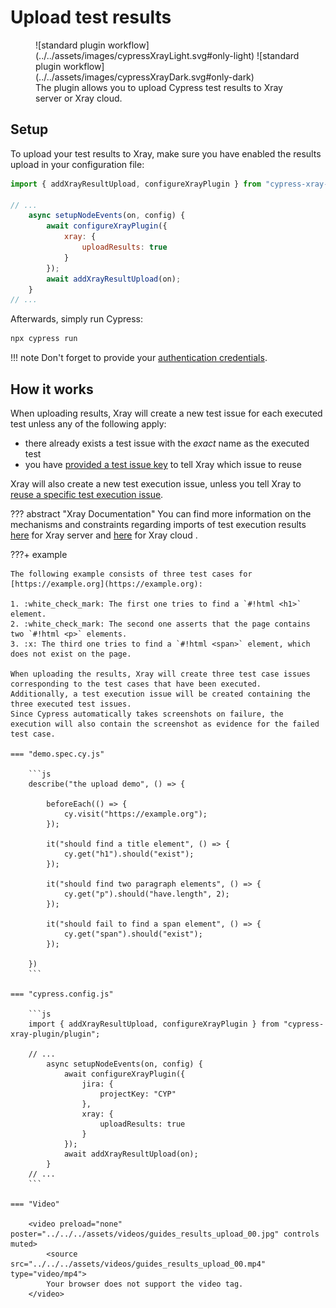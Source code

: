 # Upload test results

<figure markdown>
  ![standard plugin workflow](../../assets/images/cypressXrayLight.svg#only-light)
  ![standard plugin workflow](../../assets/images/cypressXrayDark.svg#only-dark)
  <figcaption>The plugin allows you to upload Cypress test results to Xray server or Xray cloud.</figcaption>
</figure>

## Setup

To upload your test results to Xray, make sure you have enabled the results upload in your configuration file:

```js
import { addXrayResultUpload, configureXrayPlugin } from "cypress-xray-plugin/plugin";

// ...
    async setupNodeEvents(on, config) {
        await configureXrayPlugin({
            xray: {
                uploadResults: true
            }
        });
        await addXrayResultUpload(on);
    }
// ...
```

Afterwards, simply run Cypress:

```sh
npx cypress run
```

!!! note
    Don't forget to provide your [authentication credentials](../configuration/authentication.md).

## How it works

When uploading results, Xray will create a new test issue for each executed test unless any of the following apply:

* there already exists a test issue with the *exact* name as the executed test
* you have [provided a test issue key](targetingExistingIssues.md) to tell Xray which issue to reuse

Xray will also create a new test execution issue, unless you tell Xray to [reuse a specific test execution issue](../configuration/jira.md#testexecutionissuekey).

??? abstract "Xray Documentation"
    You can find more information on the mechanisms and constraints regarding imports of test execution results [here](https://docs.getxray.app/display/XRAY/Import+Execution+Results#ImportExecutionResults-XrayJSONformat) for Xray server and [here](https://docs.getxray.app/display/XRAYCLOUD/Using+Xray+JSON+format+to+import+execution+results#UsingXrayJSONformattoimportexecutionresults-XrayJSONformat) for Xray cloud .


???+ example

    The following example consists of three test cases for [https://example.org](https://example.org):

    1. :white_check_mark: The first one tries to find a `#!html <h1>` element.
    2. :white_check_mark: The second one asserts that the page contains two `#!html <p>` elements.
    3. :x: The third one tries to find a `#!html <span>` element, which does not exist on the page.

    When uploading the results, Xray will create three test case issues corresponding to the test cases that have been executed.
    Additionally, a test execution issue will be created containing the three executed test issues.
    Since Cypress automatically takes screenshots on failure, the execution will also contain the screenshot as evidence for the failed test case.

    === "demo.spec.cy.js"

        ```js
        describe("the upload demo", () => {

            beforeEach(() => {
                cy.visit("https://example.org");
            });

            it("should find a title element", () => {
                cy.get("h1").should("exist");
            });

            it("should find two paragraph elements", () => {
                cy.get("p").should("have.length", 2);
            });

            it("should fail to find a span element", () => {
                cy.get("span").should("exist");
            });

        })
        ```

    === "cypress.config.js"

        ```js
        import { addXrayResultUpload, configureXrayPlugin } from "cypress-xray-plugin/plugin";

        // ...
            async setupNodeEvents(on, config) {
                await configureXrayPlugin({
                    jira: {
                        projectKey: "CYP"
                    },
                    xray: {
                        uploadResults: true
                    }
                });
                await addXrayResultUpload(on);
            }
        // ...
        ```

    === "Video"

        <video preload="none" poster="../../../assets/videos/guides_results_upload_00.jpg" controls muted>
            <source src="../../../assets/videos/guides_results_upload_00.mp4" type="video/mp4">
            Your browser does not support the video tag.
        </video>
